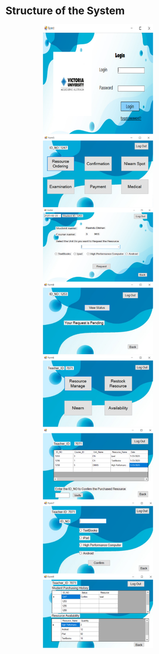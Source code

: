 # Structure of the System

<p align="center">
<img src="Images/Login Page.PNG" width="300" height="300">

<img src="Images/Student Dashboard.PNG" width="300">

<img src="Images/ResourceOrdering.PNG" width="300" height="200">

<img src="Images/Confirmation.PNG" width="300">


<img src="Images/Teacher Dashboard.PNG" width="300">

<img src="Images/Resourcemng.PNG" width="300">


<img src="Images/Restock.PNG" width="300">


<img src="Images/Availability.PNG" width="300">
</p>
